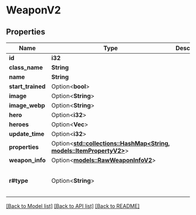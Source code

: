 # WeaponV2

## Properties

Name | Type | Description | Notes
------------ | ------------- | ------------- | -------------
**id** | **i32** |  | 
**class_name** | **String** |  | 
**name** | **String** |  | 
**start_trained** | Option<**bool**> |  | [optional]
**image** | Option<**String**> |  | [optional]
**image_webp** | Option<**String**> |  | [optional]
**hero** | Option<**i32**> |  | [optional]
**heroes** | Option<**Vec<i32>**> |  | [optional]
**update_time** | Option<**i32**> |  | [optional]
**properties** | Option<[**std::collections::HashMap<String, models::ItemPropertyV2>**](ItemPropertyV2.md)> |  | [optional]
**weapon_info** | Option<[**models::RawWeaponInfoV2**](RawWeaponInfoV2.md)> |  | [optional]
**r#type** | Option<**String**> |  | [optional][default to weapon]

[[Back to Model list]](../README.md#documentation-for-models) [[Back to API list]](../README.md#documentation-for-api-endpoints) [[Back to README]](../README.md)



